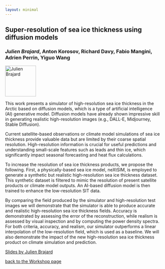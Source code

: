 ```yaml
---
layout: minimal
---
```


## Super-resolution of sea ice thickness using diffusion models
### *Julien Brajard*, Anton Korosov, Richard Davy, Fabio Mangini, Adrien Perrin, Yiguo Wang

<p align="left">
<img src="https://nersc.no/wp-content/uploads/2023/09/JulienBrajard-1024x1024.jpg" alt="Julien Brajard"  width="100"/>
</p>
This work presents a simulator of high-resolution sea ice thickness in the Arctic based on diffusion models, which is a type of artificial intelligence (AI) generative model. 
Diffusion models have already shown impressive skill in generating realistic high-resolution images (e.g., DALL-E, Midjourney, Stable Diffusion).

Current satellite-based observations or climate model simulations of sea ice thickness provide valuable data but are limited by their coarse spatial resolution. 
High-resolution information is crucial for useful predictions and understanding small-scale features such as leads and thin ice, 
which significantly impact seasonal forecasting and heat flux calculations.

To increase the resolution of sea ice thickness products, we propose the following. 
First, a physically-based sea ice model, neXtSIM, is employed to generate a synthetic but realistic high-resolution sea ice thickness dataset. 
This synthetic dataset is filtered to mimic the resolution of present satellite products or climate model outputs. 
An AI-based diffusion model is then trained to enhance the low-resolution SIT data. 

By comparing the field produced by the simulator and high-resolution test images we will demonstrate that the simulator is able to produce 
accurate and realistic high-resolution sea ice thickness fields. Accuracy is demonstrated by assessing the error of the reconstruction, 
while realism is assessed by visual inspection and by computing the power density spectra. 
For both criteria, accuracy, and realism, our simulator outperforms a linear interpolation of the low-resolution field, which is used as a baseline. 
We will also demonstrate the impact of the new high-resolution sea ice thickness product on climate simulation and prediction.

[Slides by Julien Brajard](../assets/slides_and_posters/superice-brajard-workshop.pdf)

[back to the Workshop page](https://nansencenter.github.io/superice-nersc/workshop/)
